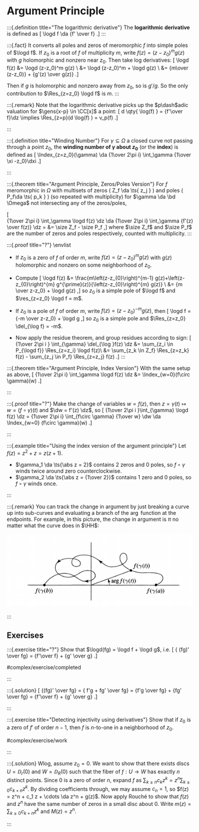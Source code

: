 # Argument Principle

:::{.definition title="The logarithmic derivative"}
The **logarithmic derivative** is defined as 
\[
\logd f \da {f' \over f}
.\]
:::

:::{.fact}
It converts all poles and zeros of meromorphic $f$ into simple poles of $\logd f$.
If $z_0$ is a root of $f$ of multiplicity $m$, write $f(z) = (z-z_0)^m g(z)$ with $g$ holomorphic and nonzero near $z_0$.
Then take log derivatives:
\[
\logd f(z) 
&= \logd (z-z_0)^m g(z) \\
&= \logd (z-z_0)^m + \logd g(z) \\
&= {m\over (z-z_0)} + {g'(z) \over g(z)}
.\]

Then if $g$ is holomorphic and nonzero away from $z_0$, so is $g'/g$.
So the only contribution to $\Res_{z=z_0} \logd f$ is $m$.
:::

:::{.remark}
Note that the logarithmic derivative picks up the $p\dash$adic valuation for $\gens{x-p} \in \CC[x]$ a point:
\[
d \qty{ \log(f) } = {f'\over f}\dz  \implies \Res_{z=p}(d \log(f) ) = v_p(f)
.\]

:::

:::{.definition title="Winding Number"}
For $\gamma \subseteq \Omega$ a closed curve not passing through a point $z_0$, the **winding number of $\gamma$ about $z_0$** (or the **index**) is defined as
\[
\Index_{z=z_0}(\gamma) \da {1\over 2\pi i} \int_\gamma {1\over \xi -z_0}\dxi
.\]

:::

:::{.theorem title="Argument Principle, Zeros/Poles Version"}
For $f$ meromorphic in $\Omega$ with multisets of zeros \( Z_f \da \ts{ z_j } \) and poles \( P_f\da \ts{ p_k } \) (so repeated with multiplicity) 
for $\gamma \da \bd \Omega$ not intersecting any of the zeros/poles,

\[  
{1\over 2\pi i} \int_\gamma \logd f(z) \dz
\da {1\over 2\pi i} \int_\gamma {f'(z) \over f(z)} \dz =
&= \size Z_f - \size P_f
,\]
where $\size Z_f$ and $\size P_f$ are the number of zeros and poles respectively, counted with multiplicity.
:::

:::{.proof title="?"}
\envlist

- If $z_0$ is a zero of $f$ of order $m$, write $f(z) = (z-z_0)^m g(z)$ with $g(z)$ holomorphic and nonzero on some neighborhood of $z_0$.
- Compute
\[
\logd f(z)
&=
\frac{m\left(z-z_{0}\right)^{m-1} g(z)+\left(z-z_{0}\right)^{m} g^{\prime}(z)}{\left(z-z_{0}\right)^{m} g(z)} \\
&= {m \over z-z_0} + \logd g(z)
,\]
so $z_0$ is a simple pole of $\logd f$ and $\res_{z=z_0} \logd f = m$.

- If $z_0$ is a pole of $f$ of order $m$, write $f(z) = (z-z_0)^{-m} g(z)$, then
\[
\logd f = {-m \over z-z_0} + \logd g
,\]
  so $z_0$ is a simple pole and $\Res_{z=z_0} \del_{\log f} = -m$.

- Now apply the residue theorem, and group residues according to sign:
\[
{1\over 2\pi i } \int_{\gamma} \del_{\log }f(z) \dz 
&= \sum_{z_i \in P_{\logd f}} \Res_{z=z_i} \logd f(z)\\
&= \sum_{z_k \in Z_f} \Res_{z=z_k} f(z) - \sum_{z_j \in P_f} \Res_{z=z_j} f(z)
.\]
:::

:::{.theorem title="Argument Principle, Index Version"}
With the same setup as above, 
\[
{1\over 2\pi i} \int_\gamma \logd f(z) \dz
&= \Index_{w=0}(f\circ \gamma)(w)
.\]


:::

:::{.proof title="?"}
Make the change of variables $w = f(z)$, then $z=\gamma(t) \mapsto w = (f\circ \gamma)(t)$ and $\dw = f'(z) \dz$, so
\[
{1\over 2\pi i }\int_{\gamma} \logd f(z) \dz 
= {1\over 2\pi i} \int_{f\circ \gamma} {1\over w} \dw \da \Index_{w=0} (f\circ \gamma)(w)
.\]


:::

:::{.example title="Using the index version of the argument principle"}
Let $f(z) = z^2 + z = z(z+1)$.

- $\gamma_1 \da \ts{\abs z = 2}$ contains 2 zeros and 0 poles, so $f\circ \gamma$ winds twice around zero counterclockwise.
- $\gamma_2 \da \ts{\abs z = {1\over 2}}$ contains 1 zero and 0 poles, so $f\circ \gamma$ winds once.

:::

:::{.remark}
You can track the change in argument by just breaking a curve up into sub-curves and evaluating a branch of the $\arg$ function at the endpoints.
For example, in this picture, the change in argument is $\pi$ no matter what the curve does in $\HH$:

![](figures/2021-12-10_18-06-04.png)

:::

## Exercises

:::{.exercise title="?"}
Show that $\logd(fg) = \logd f + \logd g$, i.e. 
\[
{ (fg)' \over fg} = {f'\over f} + {g' \over g}
.\]

#complex/exercise/completed

:::

:::{.solution}
\[
{(fg)' \over fg} = { f'g + fg' \over fg} = {f'g \over fg} + {fg' \over fg} = {f'\over f} + {g' \over g}
.\]

:::

:::{.exercise title="Detecting injectivity using derivatives"}
Show that if $z_0$ is a zero of $f'$ of order $n-1$, then $f$ is $n$-to-one in a neighborhood of $z_0$.

#complex/exercise/work

:::


:::{.solution}
Wlog, assume $z_0 = 0$.
We want to show that there exists discs $U = \DD_r(0)$ and $W = \DD_R(0)$ such that the fiber of $f:U\to W$ has exactly $n$ distinct points.
Since $0$ is a zero of order $n$, expand $f$ as $\sum_{k\geq n} c_k z^k = z^n\sum_{k\geq 0} c_{k+n}z^k$.
By dividing coefficients through, we may assume $c_n = 1$, so $f(z) = z^n + c_1 z + \cdots \da z^n + g(z)$.
Now apply Rouché to show that $f(z)$ and $z^n$ have the same number of zeros in a small disc about $0$.
Write $m(z) = \sum_{k\geq 0}c_{k+n}z^k$ and $M(z) = z^n$.

:::


